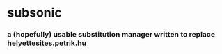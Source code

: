 # subsonic

### a (hopefully) usable substitution manager written to replace helyettesites.petrik.hu
